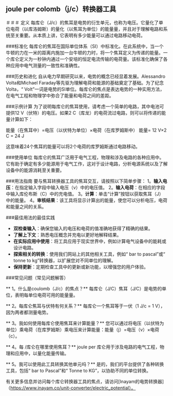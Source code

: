 ## joule per colomb（j/c）转换器工具

＃＃＃ 定义
每库仑（J/c）的焦耳是电势的衍生单元，也称为电压。它量化了单位电荷（以库洛姆斯）的量化（以焦耳为单位）的能量量，并且对于理解电路和系统至关重要。从本质上讲，它表明有多少能量可以通过电路移动电荷。

###标准化
每库仑的焦耳在国际单位体系（SI）中标准化。在此系统中，当一个牛顿的力在一米的距离内施加一台牛顿的力时，将一个焦耳定义为传递的能量。一个库仑定义为一秒钟内通过一个安培的恒定电流传输的电荷量。该标准化确保了各种应用中电气测量的一致性和准确性。

###历史和进化
自从电力早期研究以来，电势的概念已经显着发展。Alessandro Volta和Michael Faraday等先驱为理解电荷和能源的基础奠定了基础。为了纪念Volta，“ Volt”一词是电势的SI单位。每库仑的焦点是表达电势的一种实用方法，在电气工程和物理学中弥合了能量和电荷之间的差距。

###示例计算
为了说明每库仑的焦耳使用，请考虑一个简单的电路，其中电池可提供12 V（伏特）的电压。如果2 C（库龙）的电荷流过电路，则可以将传递的能量计算如下：

能量（在焦耳中）=电压（以伏特为单位）×电荷（在库罗姆斯中）
能量= 12 V×2 C = 24 J

这意味着24个焦耳的能量可以将2个电荷的库罗姆斯通过电路移动。

###使用单位
每库仑的焦耳广泛用于电气工程，物理和涉及电路的各种应用中。它有助于确定有多少能源用于电气工作，这对于设计电路，分析电源系统以及了解设备中的能源消耗至关重要。

###用法指南
要与焦耳转换器工具的焦耳交互，请按照以下简单步骤：
1。**输入电压**：在指定输入字段中输入电压（v）中的电压值。
2。**输入电荷**：在相应的字段中输入库伦布斯（C）中的充电值。
3。**计算**：单击“计算”按钮以获取焦耳（J）中的能量。
4。**审核结果**：该工具将显示计算出的能量，使您可以分析电压，电荷和能量之间的关系。

###最佳用法的最佳实践
-  **双检查输入**：确保您输入的电压和电荷的值准确地获得了精确的结果。
-  **了解上下文**：熟悉电压概念并充电以更好地解释结果。
-  **在实际应用中使用**：将工具应用于现实世界中，例如计算电气设备中的能耗或设计电路。
-  **探索相关的转换**：使用我们网站上的其他相关工具，例如“ bar to pascal”或“ tonne to kg”转换器，以扩展您对不同单位的理解。
-  **保持更新**：定期检查工具中的更新或新功能，以增强您的用户体验。

###常见问题（常见问题解答）

** 1。什么是coulomb（J/c）的焦点？**
每库仑（J/C）焦耳（J/C）是电势的单位，表明每单位电荷可用的能量量。

** 2。每库仑焦耳与伏特有何关系？**
每库仑一个焦耳等于一伏（1 J/c = 1 V），因为两者都测量电势。

** 3。我如何使用每库仑使用焦耳来计算能量？**
您可以通过将电压（以伏特为单位）乘电荷（在库罗姆斯）乘电压来计算能量：能量（j）=电压（v）×电荷（c）。

** 4。每 /库仑在哪里使用焦耳？**
joule per 库仑用于涉及电路的电气工程，物理和应用中，以量化能量传输。

** 5。我可以使用此工具转换其他单元吗？**
是的，我们的平台提供了各种转换工具，包括“ bar to Pascal”和“ Tonne to KG”，以协助不同的单位转换。

有关更多信息并访问每个库仑转换器工具的焦点，请访问[Inayam的电势转换器]（https://www.inayam.co/unit-converter/electric_potential）。